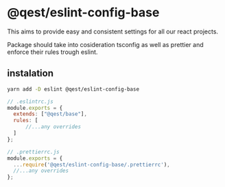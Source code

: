 # @qest/eslint-config-base

This aims to provide easy and consistent settings for all our react projects.

Package should take into cosideration tsconfig as well as prettier and enforce their rules trough eslint.

## instalation

``` bash
yarn add -D eslint @qest/eslint-config-base
```

``` js
// .eslintrc.js
module.exports = {
  extends: ["@qest/base"],
  rules: [
      //...any overrides
  ]
};
```

``` js
// .prettierrc.js
module.exports = {
  ...require('@qest/eslint-config-base/.prettierrc'),
  //...any overrides
};
```
